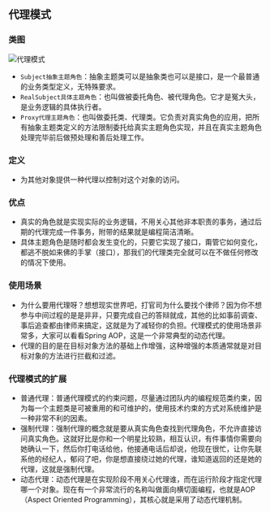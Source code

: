 ## 代理模式

### 类图

![代理模式](http://image.leeyom.top/blog/20200803190817.png)

- `Subject抽象主题角色`：抽象主题类可以是抽象类也可以是接口，是一个最普通的业务类型定义，无特殊要求。
- `RealSubject具体主题角色`：也叫做被委托角色、被代理角色。它才是冤大头，是业务逻辑的具体执行者。
- `Proxy代理主题角色`：也叫做委托类、代理类。它负责对真实角色的应用，把所有抽象主题类定义的方法限制委托给真实主题角色实现，并且在真实主题角色处理完毕前后做预处理和善后处理工作。

### 定义

- 为其他对象提供一种代理以控制对这个对象的访问。

### 优点

- 真实的角色就是实现实际的业务逻辑，不用关心其他非本职责的事务，通过后期的代理完成一件事务，附带的结果就是编程简洁清晰。
- 具体主题角色是随时都会发生变化的，只要它实现了接口，甭管它如何变化，都逃不脱如来佛的手掌（接口），那我们的代理类完全就可以在不做任何修改的情况下使用。

### 使用场景

- 为什么要用代理呀？想想现实世界吧，打官司为什么要找个律师？因为你不想参与中间过程的是是非非，只要完成自己的答辩就成，其他的比如事前调查、事后追查都由律师来搞定，这就是为了减轻你的负担。代理模式的使用场景非常多，大家可以看看Spring AOP，这是一个非常典型的动态代理。
- 代理的目的是在目标对象方法的基础上作增强，这种增强的本质通常就是对目标对象的方法进行拦截和过滤。

### 代理模式的扩展

- 普通代理：普通代理模式的约束问题，尽量通过团队内的编程规范类约束，因为每一个主题类是可被重用的和可维护的，使用技术约束的方式对系统维护是一种非常不利的因素。
- 强制代理：强制代理的概念就是要从真实角色查找到代理角色，不允许直接访问真实角色。这就好比是你和一个明星比较熟，相互认识，有件事情你需要向她确认一下，然后你打电话给他，他接通电话后却说，他现在很忙，让你先联系他的经纪人，郁闷了吧，你是想直接绕过她的代理，谁知道返回的还是她的代理，这就是强制代理。
- 动态代理：动态代理是在实现阶段不用关心代理谁，而在运行阶段才指定代理哪一个对象。现在有一个非常流行的名称叫做面向横切面编程，也就是AOP（Aspect Oriented Programming），其核心就是采用了动态代理机制。